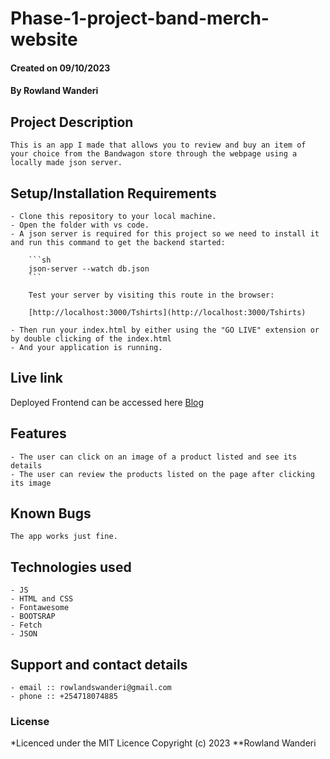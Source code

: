 # Phase-1-project-band-merch-website

#### Created on 09/10/2023

#### **By Rowland Wanderi**

## Project Description

    This is an app I made that allows you to review and buy an item of your choice from the Bandwagon store through the webpage using a locally made json server.

## Setup/Installation Requirements
    - Clone this repository to your local machine.
    - Open the folder with vs code.
    - A json server is required for this project so we need to install it and run this command to get the backend started:

        ```sh
        json-server --watch db.json
        ```

        Test your server by visiting this route in the browser:

        [http://localhost:3000/Tshirts](http://localhost:3000/Tshirts)

    - Then run your index.html by either using the "GO LIVE" extension or by double clicking of the index.html
    - And your application is running.
       
## Live link
Deployed Frontend can be accessed here [Blog](https://rowlandwanderi.github.io/Phase-1-project-band-merch-website/)   

## Features
    - The user can click on an image of a product listed and see its details
    - The user can review the products listed on the page after clicking its image


## Known Bugs
    The app works just fine.

## Technologies used
    - JS
    - HTML and CSS
    - Fontawesome
    - BOOTSRAP
    - Fetch
    - JSON 

## Support and contact details
    - email :: rowlandswanderi@gmail.com
    - phone :: +254718074885

### License
*Licenced under the MIT Licence
Copyright (c) 2023 **Rowland Wanderi
